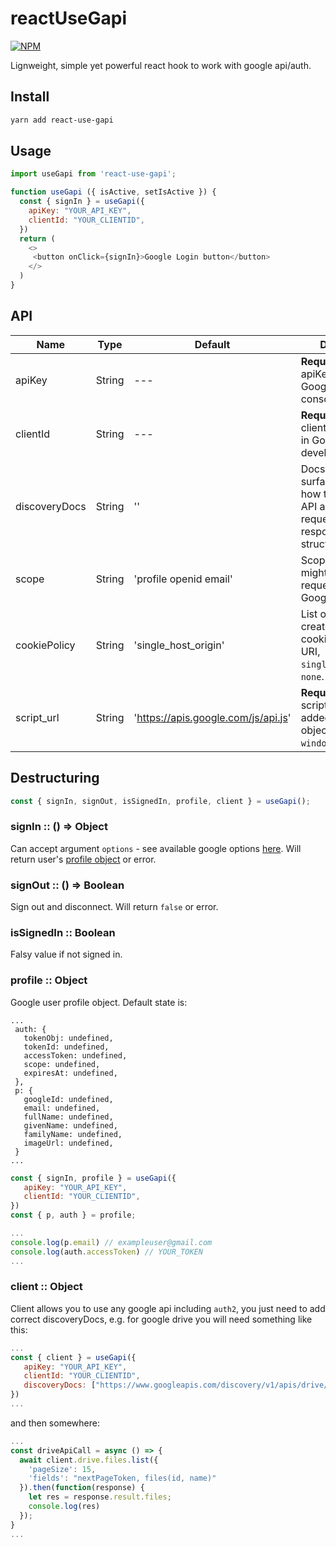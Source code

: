 # reactUseGapi
[![NPM](https://img.shields.io/npm/v/react-use-gapi.svg?&color=green)](https://www.npmjs.com/package/react-use-gapi)

Lignweight, simple yet powerful react hook to work with google api/auth.
## Install
```bash
yarn add react-use-gapi
```

## Usage
```javascript
import useGapi from 'react-use-gapi';

function useGapi ({ isActive, setIsActive }) {
  const { signIn } = useGapi({
    apiKey: "YOUR_API_KEY",
    clientId: "YOUR_CLIENTID",
  })
  return (
    <>
     <button onClick={signIn}>Google Login button</button>
    </>
  )
}
```
## API
| Name              | Type    | Default                              | Description                                                                                                     |
| ----------------- | ------- | --------------------                 | --------------------------------------------------------------------------------------------------------------- |
| apiKey            | String  | ---                                  | **Required**. The apiKey generated in Google's developer console.                                               |
| clientId          | String  | ---                                  | **Required**. The clientID generated in Google's developer console.                                             |
| discoveryDocs     | String  | ''                                   | Docs describes the surface of the API, how to access the API and how API requests and responses are structured. |
| scope             | String  | 'profile openid email'               | Scopes that you might need to request to access Google APIs.                                                    |
| cookiePolicy      | String  | 'single_host_origin'                 | List of domains to create sign-in cookies. Possible: URI, `single_host_origin`, `none`.                         |
| script_url        | String  | 'https://apis.google.com/js/api.js'  | **Required**. Google script that must be added to the DOM; object - `window.gapi`.                              |

## Destructuring
```javascript
const { signIn, signOut, isSignedIn, profile, client } = useGapi();
```
### signIn :: () => Object
Can accept argument `options` - see available google options [here](https://developers.google.com/identity/sign-in/web/reference#googleauthsigninoptions). 
Will return user's [profile object](#profile--object) or error.
### signOut :: () => Boolean
Sign out and disconnect.
Will return `false` or error.
### isSignedIn :: Boolean
Falsy value if not signed in.
### profile :: Object
Google user profile object. 
Default state is:
```
...
 auth: {
   tokenObj: undefined,
   tokenId: undefined,
   accessToken: undefined,
   scope: undefined,
   expiresAt: undefined,
 },
 p: {
   googleId: undefined,
   email: undefined,
   fullName: undefined,
   givenName: undefined,
   familyName: undefined,
   imageUrl: undefined,
 }
...
```
```javascript
const { signIn, profile } = useGapi({
   apiKey: "YOUR_API_KEY",
   clientId: "YOUR_CLIENTID",
})
const { p, auth } = profile;

...
console.log(p.email) // exampleuser@gmail.com
console.log(auth.accessToken) // YOUR_TOKEN
...
```
### client :: Object
Client allows you to use any google api including `auth2`, you just need to add correct discoveryDocs, e.g. for google drive you will need something like this:
```javascript
...
const { client } = useGapi({
   apiKey: "YOUR_API_KEY",
   clientId: "YOUR_CLIENTID",
   discoveryDocs: ["https://www.googleapis.com/discovery/v1/apis/drive/v3/rest"],
})
...
```
and then somewhere:
```javascript
...
const driveApiCall = async () => {
  await client.drive.files.list({
    'pageSize': 15,
    'fields': "nextPageToken, files(id, name)"
  }).then(function(response) {
    let res = response.result.files;
    console.log(res)
  });
}
...
```
